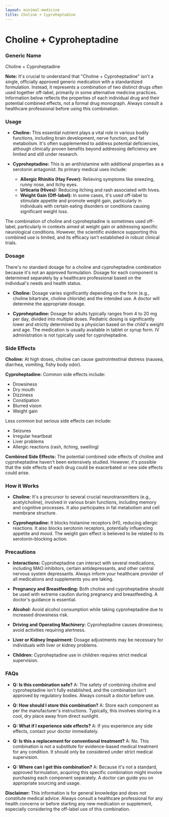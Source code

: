 ```yaml
---
layout: minimal-medicine
title: Choline + Cyproheptadine
---
```


# Choline + Cyproheptadine
### Generic Name
Choline + Cyproheptadine

**Note:**  It's crucial to understand that "Choline + Cyproheptadine" isn't a single, officially approved generic medication with a standardized formulation.  Instead, it represents a combination of two distinct drugs often used together off-label, primarily in some alternative medicine practices.  Information below reflects the properties of each individual drug and their potential combined effects, not a formal drug monograph.  Always consult a healthcare professional before using this combination.


### Usage

* **Choline:** This essential nutrient plays a vital role in various bodily functions, including brain development, nerve function, and fat metabolism.  It's often supplemented to address potential deficiencies, although clinically proven benefits beyond addressing deficiency are limited and still under research.

* **Cyproheptadine:** This is an antihistamine with additional properties as a serotonin antagonist.  Its primary medical uses include:
    * **Allergic Rhinitis (Hay Fever):** Relieving symptoms like sneezing, runny nose, and itchy eyes.
    * **Urticaria (Hives):** Reducing itching and rash associated with hives.
    * **Weight Gain (Off-label):** In some cases, it's used off-label to stimulate appetite and promote weight gain, particularly in individuals with certain eating disorders or conditions causing significant weight loss.


The combination of choline and cyproheptadine is sometimes used off-label, particularly in contexts aimed at weight gain or addressing specific neurological conditions. However, the scientific evidence supporting this combined use is limited, and its efficacy isn't established in robust clinical trials.


### Dosage

There's no standard dosage for a choline and cyproheptadine combination because it's not an approved formulation. Dosage for each component is determined separately by a healthcare professional based on the individual's needs and health status.

* **Choline:**  Dosage varies significantly depending on the form (e.g., choline bitartrate, choline chloride) and the intended use.  A doctor will determine the appropriate dosage.

* **Cyproheptadine:** Dosage for adults typically ranges from 4 to 20 mg per day, divided into multiple doses.  Pediatric dosing is significantly lower and strictly determined by a physician based on the child's weight and age.  The medication is usually available in tablet or syrup form. IV administration is not typically used for cyproheptadine.


### Side Effects

**Choline:**  At high doses, choline can cause gastrointestinal distress (nausea, diarrhea, vomiting, fishy body odor).

**Cyproheptadine:** Common side effects include:

* Drowsiness
* Dry mouth
* Dizziness
* Constipation
* Blurred vision
* Weight gain

Less common but serious side effects can include:

* Seizures
* Irregular heartbeat
* Liver problems
* Allergic reactions (rash, itching, swelling)

**Combined Side Effects:**  The potential combined side effects of choline and cyproheptadine haven't been extensively studied. However, it's possible that the side effects of each drug could be exacerbated or new side effects could arise.


### How it Works

* **Choline:**  It's a precursor to several crucial neurotransmitters (e.g., acetylcholine), involved in various brain functions, including memory and cognitive processes.  It also participates in fat metabolism and cell membrane structure.

* **Cyproheptadine:**  It blocks histamine receptors (H1), reducing allergic reactions.  It also blocks serotonin receptors, potentially influencing appetite and mood.  The weight gain effect is believed to be related to its serotonin-blocking action.


### Precautions

* **Interactions:**  Cyproheptadine can interact with several medications, including MAO inhibitors, certain antidepressants, and other central nervous system depressants.  Always inform your healthcare provider of all medications and supplements you are taking.

* **Pregnancy and Breastfeeding:** Both choline and cyproheptadine should be used with extreme caution during pregnancy and breastfeeding.  A doctor's guidance is essential.

* **Alcohol:**  Avoid alcohol consumption while taking cyproheptadine due to increased drowsiness risk.

* **Driving and Operating Machinery:** Cyproheptadine causes drowsiness; avoid activities requiring alertness.

* **Liver or Kidney Impairment:**  Dosage adjustments may be necessary for individuals with liver or kidney problems.

* **Children:**  Cyproheptadine use in children requires strict medical supervision.



### FAQs

* **Q: Is this combination safe?**  A: The safety of combining choline and cyproheptadine isn't fully established, and the combination isn't approved by regulatory bodies.  Always consult a doctor before use.

* **Q: How should I store this combination?** A: Store each component as per the manufacturer's instructions. Typically, this involves storing in a cool, dry place away from direct sunlight.

* **Q: What if I experience side effects?** A: If you experience any side effects, contact your doctor immediately.

* **Q:  Is this a replacement for conventional treatment?** A: No. This combination is not a substitute for evidence-based medical treatment for any condition.  It should only be considered under strict medical supervision.

* **Q: Where can I get this combination?** A:  Because it's not a standard, approved formulation, acquiring this specific combination might involve purchasing each component separately.  A doctor can guide you on appropriate sourcing and usage.


**Disclaimer:** This information is for general knowledge and does not constitute medical advice.  Always consult a healthcare professional for any health concerns or before starting any new medication or supplement, especially considering the off-label use of this combination.
